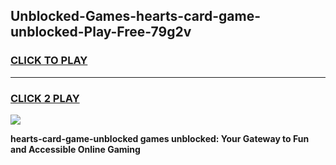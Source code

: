 
## Unblocked-Games-hearts-card-game-unblocked-Play-Free-79g2v
<h3>
<a href="https://premium76.site?title=hearts-card-game-unblocked&ref=10A">CLICK TO PLAY</a></h3>
<hr>

<h3>
<a href="https://premium76.site?title=hearts-card-game-unblocked&ref=10A">CLICK 2 PLAY</a>
  
</h3>

<a href="https://premium76.site?title=hearts-card-game-unblocked&ref=10A"><img src="https://clearcache.store/games.png"></a>


**hearts-card-game-unblocked games unblocked: Your Gateway to Fun and Accessible Online Gaming**

